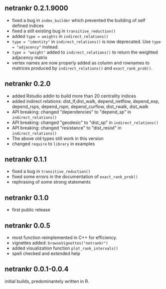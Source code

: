 ## netrankr 0.2.1.9000

* fixed a bug in `index_builder` which prevented the building of self defined indices
* fixed a still existing bug in `transitive_reduction()`
* added `type = weights` in `indirect_relations()`
* `type = "identity"` in `indirect_relations()` is now deprecated. Use `type = "adjacency"` instead.
* `type = "weight"` added to `indirect_relations()` to return the weighted adjacency matrix
* vertex names are now properly added as column and rownames to matrices produced by `indirect_relations()` and
`exact_rank_prob()`.

## netrankr 0.2.0

* added Rstudio addin to build more than 20 centrality indices
* added indirect relations: dist_lf,dist_walk, depend_netflow, 
depend_exp, depend_rsps, depend_rspn, depend_curflow, dist_rwalk, dist_walk
* API breaking: changed "dependencies" to "depend_sp" in `indirect_relations()`
* API breaking: changed "geodesic" to "dist_sp" in `indirect_relations()`
* API breaking: changed "resistance" to "dist_resist" in `indirect_relations()`
* The above old types still work in this version
* changed `require` to `library` in examples

## netrankr 0.1.1

* fixed a bug in `transitive_reduction()`
* fixed some errors in the documentation of `exact_rank_prob()`
* rephrasing of some strong statements

## netrankr 0.1.0

* first public release

## netrankr 0.0.5

* most function reimplemented in C++ for efficiency. 
* vignettes added: `browseVignettes("netrankr")`
* added visualization function `plot_rank_intervals()`
* spell checked and extended help

## netrankr 0.0.1-0.0.4

initial builds, predominantely written in R.

